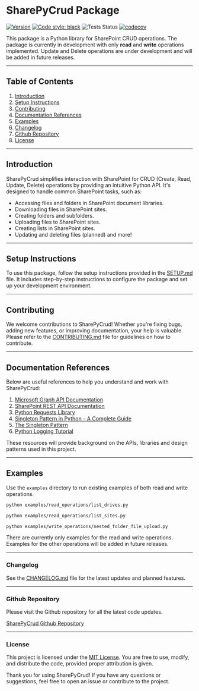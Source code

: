 # SharePyCrud Package
[![Version](https://img.shields.io/badge/version-0.2.1.dev1-blue)](#)
[![Code style: black](https://img.shields.io/badge/code%20style-black-000000.svg)](https://github.com/psf/black)
![Tests Status](https://github.com/WCS19/SharePyCrud/actions/workflows/python-app.yml/badge.svg)
[![codecov](https://codecov.io/gh/WCS19/SharePyCrud/branch/main/graph/badge.svg)](https://codecov.io/gh/WCS19/SharePyCrud)



This package is a Python library for SharePoint CRUD operations. The package is currently in development with only **read** and **write** operations implemented. Update and Delete operations are under development and will be added in future releases.

---

## Table of Contents

1. [Introduction](#introduction)
2. [Setup Instructions](#setup-instructions)
3. [Contributing](#contributing)
4. [Documentation References](#documentation-references)
5. [Examples](#examples)
6. [Changelog](#changelog)
7. [Github Repository](https://github.com/WCS19/SharePyCrud)
8. [License](#license)


---

## Introduction

SharePyCrud simplifies interaction with SharePoint for CRUD (Create, Read, Update, Delete) operations by providing an intuitive Python API. It's designed to handle common SharePoint tasks, such as:

- Accessing files and folders in SharePoint document libraries.
- Downloading files in SharePoint sites.
- Creating folders and subfolders.
- Uploading files to SharePoint sites.
- Creating lists in SharePoint sites.
- Updating and deleting files (planned) and more!

---

## Setup Instructions

To use this package, follow the setup instructions provided in the [SETUP.md](setup.md) file. It includes step-by-step instructions to configure the package and set up your development environment.

---

## Contributing

We welcome contributions to SharePyCrud! Whether you're fixing bugs, adding new features, or improving documentation, your help is valuable. Please refer to the [CONTRIBUTING.md](CONTRIBUTING.md) file for guidelines on how to contribute.

---

## Documentation References

Below are useful references to help you understand and work with SharePyCrud:

1. [Microsoft Graph API Documentation](https://learn.microsoft.com/en-us/graph/)
2. [SharePoint REST API Documentation](https://learn.microsoft.com/en-us/sharepoint/dev/sp-add-ins/get-to-know-the-sharepoint-rest-service)
3. [Python Requests Library](https://docs.python-requests.org/en/latest/)
4. [Singleton Pattern in Python – A Complete Guide](https://www.geeksforgeeks.org/singleton-pattern-in-python-a-complete-guide/)
5. [The Singleton Pattern](https://python-patterns.guide/gang-of-four/singleton/)
6. [Python Logging Tutorial](https://docs.python.org/3/howto/logging.html)

These resources will provide background on the APIs, libraries and design patterns used in this project.


---

## Examples

Use the `examples` directory to run existing examples of both read and write operations.

```bash
python examples/read_operations/list_drives.py
```

```bash
python examples/read_operations/list_sites.py
```

```bash
python examples/write_operations/nested_folder_file_upload.py
```

There are currently only examples for the read and write operations. Examples for the other operations will be added in future releases.


---

### Changelog
See the [CHANGELOG.md](CHANGELOG.md) file for the latest updates and planned features.

---

### Github Repository

Please visit the Github repository for all the latest code updates.

[SharePyCrud Github Repository](https://github.com/WCS19/SharePyCrud)

---

### License
This project is licensed under the [MIT License](https://github.com/WCS19/SharePyCrud/blob/main/LICENSE). You are free to use, modify, and distribute the code, provided proper attribution is given.

Thank you for using SharePyCrud! If you have any questions or suggestions, feel free to open an issue or contribute to the project.

